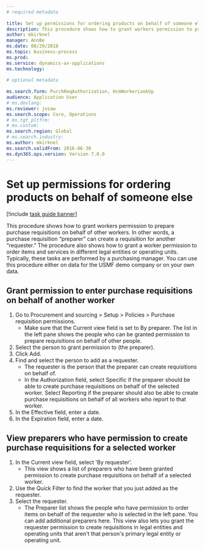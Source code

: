 ```yaml
--- 
# required metadata 
 
title: Set up permissions for ordering products on behalf of someone else
description: This procedure shows how to grant workers permission to prepare purchase requisitions on behalf of other workers. 
author: mkirknel
manager: AnnBe 
ms.date: 08/29/2018
ms.topic: business-process 
ms.prod:  
ms.service: dynamics-ax-applications 
ms.technology:  
 
# optional metadata 
 
ms.search.form: PurchReqAuthorization, HcmWorkerLookUp   
audience: Application User 
# ms.devlang:  
ms.reviewer: josaw
ms.search.scope: Core, Operations 
# ms.tgt_pltfrm:  
# ms.custom:  
ms.search.region: Global
# ms.search.industry: 
ms.author: mkirknel
ms.search.validFrom: 2016-06-30 
ms.dyn365.ops.version: Version 7.0.0 
---
```

# Set up permissions for ordering products on behalf of someone else

[!include [task guide banner](../../includes/task-guide-banner.md)]

This procedure shows how to grant workers permission to prepare purchase requisitions on behalf of other workers. In other words, a purchase requisition “preparer” can create a requisition for another “requester.” The procedure also shows how to grant a worker permission to order items and services in different legal entities or operating units. Typically, these tasks are performed by a purchasing manager. You can use this procedure either on data for the USMF demo company or on your own data.


## Grant permission to enter purchase requisitions on behalf of another worker
1. Go to Procurement and sourcing > Setup > Policies > Purchase requisition permissions.
    * Make sure that the Current view field is set to By preparer.  The list in the left pane shows the people who can be granted permission to prepare requisitions on behalf of other people.  
2. Select the person to grant permission to (the preparer).
3. Click Add.
4. Find and select the person to add as a requester.
    * The requester is the person that the preparer can create requisitions on behalf of.  
    * In the Authorization field, select Specific if the preparer should be able to create purchase requisitions on behalf of the selected worker. Select Reporting if the preparer should also be able to create purchase requisitions on behalf of all workers who report to that worker.  
5. In the Effective field, enter a date.
6. In the Expiration field, enter a date.

## View preparers who have permission to create purchase requisitions for a selected worker
1. In the Current view field, select 'By requester'.
    * This view shows a list of preparers who have been granted permission to create purchase requisitions on behalf of a selected worker.  
2. Use the Quick Filter to find the worker that you just added as the requester.
3. Select the requester.
    * The Preparer list shows the people who have permission to order items on behalf of the requester who is selected in the left pane.   You can add additional preparers here.   This view also lets you grant the requester permission to create requisitions in legal entities and operating units that aren't that person's primary legal entity or operating unit.  

